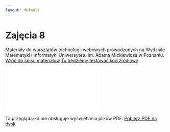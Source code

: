 ```yaml
---
layout: default
---
```

<div class="inner">
	<h1 id="main1">Zajęcia 8</h1>
    <div id="main2" class="h2">Materiały do&nbsp;warsztatów technologii webowych prowadzonych na Wydziale Matematyki i&nbsp;Informatyki Uniwersytetu im. Adama Mickiewicza w Poznaniu.</div>
	<a href="../../index.html" class="button-v button-module">Wróć do&nbsp;spisu materiałów</a>
  <a href="https://jsfiddle.net/" target="blank" class="button-v button-module">Tu będziemy testować kod&nbsp;źródłowy</a>
	<div style="clear: both;"></div>
</div>

<object data="./assets/archives/Obsluga_bledow_debugowanie.pdf" type="application/pdf" width="750px" height="750px">
    <embed src="./assets/archives/Obsluga_bledow_debugowanie.pdf" type="application/pdf">
        <p>Ta przeglądarka nie obsługuje wyświetlania plików PDF. <a href="./assets/archives/Obsluga_bledow_debugowanie.pdf">Pobierz PDF na dysk</a>.</p>
    </embed>
</object>
